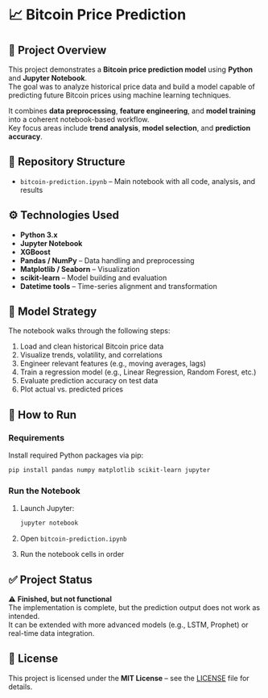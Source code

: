 # 📈 Bitcoin Price Prediction

## 📖 Project Overview

This project demonstrates a **Bitcoin price prediction model** using **Python** and **Jupyter Notebook**.  
The goal was to analyze historical price data and build a model capable of predicting future Bitcoin prices using machine learning techniques.

It combines **data preprocessing**, **feature engineering**, and **model training** into a coherent notebook-based workflow.  
Key focus areas include **trend analysis**, **model selection**, and **prediction accuracy**.


## 📂 Repository Structure

- `bitcoin-prediction.ipynb` – Main notebook with all code, analysis, and results  

## ⚙️ Technologies Used

- **Python 3.x**
- **Jupyter Notebook**
- **XGBoost**
- **Pandas / NumPy** – Data handling and preprocessing  
- **Matplotlib / Seaborn** – Visualization  
- **scikit-learn** – Model building and evaluation  
- **Datetime tools** – Time-series alignment and transformation


## 🧠 Model Strategy

The notebook walks through the following steps:

1. Load and clean historical Bitcoin price data  
2. Visualize trends, volatility, and correlations  
3. Engineer relevant features (e.g., moving averages, lags)  
4. Train a regression model (e.g., Linear Regression, Random Forest, etc.)  
5. Evaluate prediction accuracy on test data  
6. Plot actual vs. predicted prices


## 🚀 How to Run

### Requirements

Install required Python packages via pip:

```bash
pip install pandas numpy matplotlib scikit-learn jupyter
```

### Run the Notebook

1. Launch Jupyter:

   ```bash
   jupyter notebook
   ```

2. Open `bitcoin-prediction.ipynb`  
3. Run the notebook cells in order 


## ✅ Project Status

⚠️ **Finished, but not functional**  
The implementation is complete, but the prediction output does not work as intended.   
It can be extended with more advanced models (e.g., LSTM, Prophet) or real-time data integration.


## 📄 License

This project is licensed under the **MIT License** – see the [LICENSE](./LICENSE) file for details.
